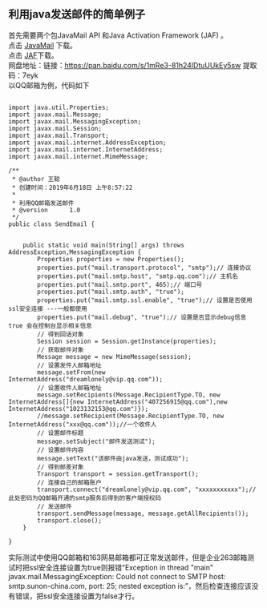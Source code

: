 ## 利用java发送邮件的简单例子  
首先需要两个包JavaMail API 和Java Activation Framework (JAF) 。  
点击 [JavaMail](https://www.oracle.com/technetwork/java/index-138643.html) 下载。  
点击 [JAF](https://www.oracle.com/technetwork/java/jaf11-139815.html)下载。  
网盘地址：链接：https://pan.baidu.com/s/1mRe3-81h24lDtuUUkEy5sw 提取码：7eyk   
以QQ邮箱为例，代码如下  
```package com.cc.mailTest;

import java.util.Properties;
import javax.mail.Message;
import javax.mail.MessagingException;
import javax.mail.Session;
import javax.mail.Transport;
import javax.mail.internet.AddressException;
import javax.mail.internet.InternetAddress;
import javax.mail.internet.MimeMessage;

/**
 * @author 王聪
 * 创建时间：2019年6月18日 上午8:57:22
 *     
 * 利用QQ邮箱发送邮件
 * @version  	 1.0 
 */
public class SendEmail {


    public static void main(String[] args) throws AddressException,MessagingException {
        Properties properties = new Properties();
        properties.put("mail.transport.protocol", "smtp");// 连接协议
        properties.put("mail.smtp.host", "smtp.qq.com");// 主机名
        properties.put("mail.smtp.port", 465);// 端口号
        properties.put("mail.smtp.auth", "true");
        properties.put("mail.smtp.ssl.enable", "true");// 设置是否使用ssl安全连接 ---一般都使用
        properties.put("mail.debug", "true");// 设置是否显示debug信息 true 会在控制台显示相关信息
        // 得到回话对象
        Session session = Session.getInstance(properties);
        // 获取邮件对象
        Message message = new MimeMessage(session);
        // 设置发件人邮箱地址
        message.setFrom(new InternetAddress("dreamlonely@vip.qq.com"));
        // 设置收件人邮箱地址 
        message.setRecipients(Message.RecipientType.TO, new InternetAddress[]{new InternetAddress("407256915@qq.com"),new InternetAddress("1023132153@qq.com")});
        //message.setRecipient(Message.RecipientType.TO, new InternetAddress("xxx@qq.com"));//一个收件人
        // 设置邮件标题
        message.setSubject("邮件发送测试");
        // 设置邮件内容
        message.setText("该邮件由java发送，测试成功");
        // 得到邮差对象
        Transport transport = session.getTransport();
        // 连接自己的邮箱账户
        transport.connect("dreamlonely@vip.qq.com", "xxxxxxxxxxx");// 此处密码为QQ邮箱开通的smtp服务后得到的客户端授权码
        // 发送邮件
        transport.sendMessage(message, message.getAllRecipients());
        transport.close();
    }
	
}
```  
实际测试中使用QQ邮箱和163网易邮箱都可正常发送邮件，但是企业263邮箱测试时把ssl安全连接设置为true则报错“Exception in thread "main" javax.mail.MessagingException: Could not connect to SMTP host: smtp.sunon-china.com, port: 25;
  nested exception is:”，然后检查连接应该没有错误，把ssl安全连接设置为false才行。
